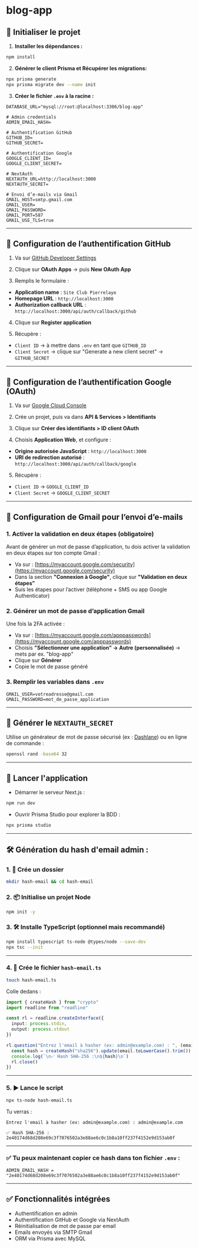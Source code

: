 # blog-app

## 🚀 Initialiser le projet

1. **Installer les dépendances :**

```bash
npm install
```

2. **Générer le client Prisma et Récupérer les migrations:**

```bash
npx prisma generate
npx prisma migrate dev --name init
```

3. **Créer le fichier `.env` à la racine :**

```env
DATABASE_URL="mysql://root:@localhost:3306/blog-app"

# Admin credentials
ADMIN_EMAIL_HASH=

# Authentification GitHub
GITHUB_ID=
GITHUB_SECRET=

# Authentification Google
GOOGLE_CLIENT_ID=
GOOGLE_CLIENT_SECRET=

# NextAuth
NEXTAUTH_URL=http://localhost:3000
NEXTAUTH_SECRET=

# Envoi d’e-mails via Gmail
GMAIL_HOST=smtp.gmail.com
GMAIL_USER=
GMAIL_PASSWORD=
GMAIL_PORT=587
GMAIL_USE_TLS=true
```

---

## 🔐 Configuration de l’authentification GitHub

1. Va sur [GitHub Developer Settings](https://github.com/settings/developers)

2. Clique sur **OAuth Apps** → puis **New OAuth App**

3. Remplis le formulaire :

* **Application name** : `Site Club Pierrelaye`
* **Homepage URL** : `http://localhost:3000`
* **Authorization callback URL** :
  `http://localhost:3000/api/auth/callback/github`

4. Clique sur **Register application**

5. Récupère :

* `Client ID` → à mettre dans `.env` en tant que `GITHUB_ID`
* `Client Secret` → clique sur "Generate a new client secret" → `GITHUB_SECRET`

---

## 🔐 Configuration de l’authentification Google (OAuth)

1. Va sur [Google Cloud Console](https://console.cloud.google.com/)

2. Crée un projet, puis va dans **API & Services > Identifiants**

3. Clique sur **Créer des identifiants > ID client OAuth**

4. Choisis **Application Web**, et configure :

* **Origine autorisée JavaScript** : `http://localhost:3000`
* **URI de redirection autorisé** :
  `http://localhost:3000/api/auth/callback/google`

5. Récupère :

* `Client ID` → `GOOGLE_CLIENT_ID`
* `Client Secret` → `GOOGLE_CLIENT_SECRET`

---

## 📧 Configuration de Gmail pour l’envoi d’e-mails

### 1. Activer la validation en deux étapes (obligatoire)

Avant de générer un mot de passe d’application, tu dois activer la validation en deux étapes sur ton compte Gmail :

* Va sur : [https://myaccount.google.com/security](https://myaccount.google.com/security)
* Dans la section **"Connexion à Google"**, clique sur **"Validation en deux étapes"**
* Suis les étapes pour l’activer (téléphone + SMS ou app Google Authenticator)

### 2. Générer un mot de passe d’application Gmail

Une fois la 2FA activée :

* Va sur : [https://myaccount.google.com/apppasswords](https://myaccount.google.com/apppasswords)
* Choisis **"Sélectionner une application" → Autre (personnalisée)** → mets par ex. "blog-app"
* Clique sur **Générer**
* Copie le mot de passe généré

### 3. Remplir les variables dans `.env`

```env
GMAIL_USER=votreadresse@gmail.com
GMAIL_PASSWORD=mot_de_passe_application
```

---

## 🔐 Générer le `NEXTAUTH_SECRET`

Utilise un générateur de mot de passe sécurisé (ex : [Dashlane](https://www.dashlane.com/fr/features/password-generator))
ou en ligne de commande :

```bash
openssl rand -base64 32
```

---

## 🧪 Lancer l'application

* Démarrer le serveur Next.js :

```bash
npm run dev
```

* Ouvrir Prisma Studio pour explorer la BDD :

```bash
npx prisma studio
```

---

## 🛠️ **Génération du hash d'email admin** :

### 1. 📁 Crée un dossier

```bash
mkdir hash-email && cd hash-email
```

### 2. 📦 Initialise un projet Node

```bash
npm init -y
```

### 3. 🛠️ Installe TypeScript (optionnel mais recommandé)

```bash
npm install typescript ts-node @types/node --save-dev
npx tsc --init
```

---

### 4. 📝 Crée le fichier `hash-email.ts`

```bash
touch hash-email.ts
```

Colle dedans :

```ts
import { createHash } from "crypto"
import readline from "readline"

const rl = readline.createInterface({
  input: process.stdin,
  output: process.stdout
})

rl.question("Entrez l'email à hasher (ex: admin@example.com) : ", (email) => {
  const hash = createHash("sha256").update(email.toLowerCase().trim()).digest("hex")
  console.log(`\n✅ Hash SHA-256 :\n${hash}\n`)
  rl.close()
})
```

---

### 5. ▶️ Lance le script

```bash
npx ts-node hash-email.ts
```

Tu verras :

```
Entrez l'email à hasher (ex: admin@example.com) : admin@example.com

✅ Hash SHA-256 :
2e40174d68d208e69c3f7076502a3e88ae6c0c1b8a10ff237f4152e9d153ab0f
```

---

### ✅ Tu peux maintenant copier ce hash dans ton fichier `.env` :

```env
ADMIN_EMAIL_HASH = "2e40174d68d208e69c3f7076502a3e88ae6c0c1b8a10ff237f4152e9d153ab0f"
```

---

## ✅ Fonctionnalités intégrées

* Authentification en admin
* Authentification GitHub et Google via NextAuth
* Réinitialisation de mot de passe par email
* Emails envoyés via SMTP Gmail
* ORM via Prisma avec MySQL